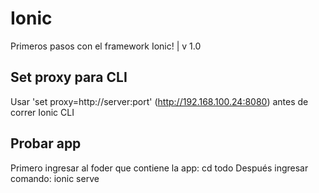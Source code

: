 # Ionic

Primeros pasos con el framework Ionic! | v 1.0

## Set proxy para CLI

Usar 'set proxy=http://server:port' (http://192.168.100.24:8080) antes de correr Ionic CLI

## Probar app

Primero ingresar al foder que contiene la app: cd todo
Después ingresar comando: ionic serve
